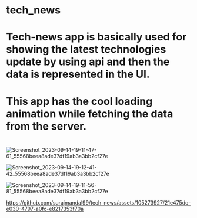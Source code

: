 # tech_news

 # Tech-news app is basically used for showing the latest technologies update by using api and then the data is represented in the UI.

 # This app has the cool loading animation while fetching the data from the server.
 # 
 


![Screenshot_2023-09-14-19-11-47-61_55568beea8ade37df19ab3a3bb2cf27e](https://github.com/surajmandal99/tech_news/assets/105273927/be87445a-e9e6-48ff-aefe-bb0f93020dce)



![Screenshot_2023-09-14-19-12-41-42_55568beea8ade37df19ab3a3bb2cf27e](https://github.com/surajmandal99/tech_news/assets/105273927/75da4bee-f624-4553-a51f-caf500add7aa)




![Screenshot_2023-09-14-19-11-56-81_55568beea8ade37df19ab3a3bb2cf27e](https://github.com/surajmandal99/tech_news/assets/105273927/b9f87790-0815-4711-a921-f53edb8603e3)




https://github.com/surajmandal99/tech_news/assets/105273927/21e475dc-e030-4797-a0fc-e8217353f70a

